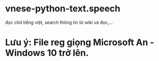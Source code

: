 # vnese-python-text.speech
đọc chữ tiếng việt, search thông tin từ wiki và đọc,...
# Lưu ý: File reg giọng Microsoft An - Windows 10 trở lên.
